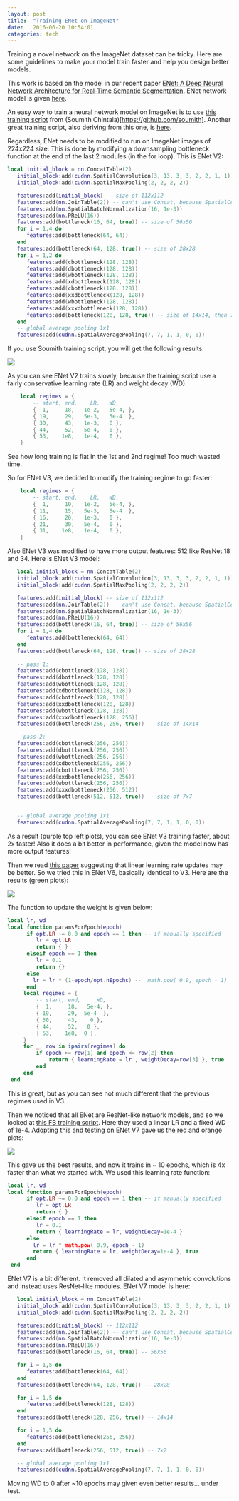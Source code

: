```yaml
---
layout: post
title:  "Training ENet on ImageNet"
date:   2016-06-20 10:54:01
categories: tech
---
```


Training a novel network on the ImageNet dataset can be tricky. Here are some guidelines to make your model train faster and help you design better models.

This work is based on the model in our recent paper [ENet: A Deep Neural Network Architecture for Real-Time Semantic Segmentation](https://arxiv.org/abs/1606.02147). ENet network model is given [here](https://github.com/e-lab/ENet-training/blob/master/train/models/encoder.lua).

An easy way to train a neural network model on ImageNet is to use [this training script](https://github.com/soumith/imagenet-multiGPU.torch) from (Soumith Chintala)[https://github.com/soumith]. Another great training script, also deriving from this one, is [here](https://github.com/facebook/fb.resnet.torch).

Regardless, ENet needs to be modified to run on ImageNet images of 224x224 size. This is done by modifying a downsampling bottleneck function at the end of the last 2 modules (in the for loop). This is ENet V2:

```lua
local initial_block = nn.ConcatTable(2)
   initial_block:add(cudnn.SpatialConvolution(3, 13, 3, 3, 2, 2, 1, 1))
   initial_block:add(cudnn.SpatialMaxPooling(2, 2, 2, 2))

   features:add(initial_block) -- size of 112x112
   features:add(nn.JoinTable(2)) -- can't use Concat, because SpatialConvolution needs contiguous gradOutput
   features:add(nn.SpatialBatchNormalization(16, 1e-3))
   features:add(nn.PReLU(16))
   features:add(bottleneck(16, 64, true)) -- size of 56x56
   for i = 1,4 do
      features:add(bottleneck(64, 64))
   end
   features:add(bottleneck(64, 128, true)) -- size of 28x28
   for i = 1,2 do
      features:add(cbottleneck(128, 128))
      features:add(dbottleneck(128, 128))
      features:add(wbottleneck(128, 128))
      features:add(xdbottleneck(128, 128))
      features:add(cbottleneck(128, 128))
      features:add(xxdbottleneck(128, 128))
      features:add(wbottleneck(128, 128))
      features:add(xxxdbottleneck(128, 128))
      features:add(bottleneck(128, 128, true)) -- size of 14x14, then 7x7
   end
   -- global average pooling 1x1
   features:add(cudnn.SpatialAveragePooling(7, 7, 1, 1, 0, 0))
```

If you use Soumith training script, you will get the following results:

![](/assets/enet/v23.png)

As you can see ENet V2 trains slowly, because the training script use a fairly conservative learning rate (LR) and weight decay (WD). 


```lua
    local regimes = {
        -- start, end,    LR,   WD,
        {  1,     18,   1e-2,   5e-4, },
        { 19,     29,   5e-3,   5e-4  },
        { 30,     43,   1e-3,   0 },
        { 44,     52,   5e-4,   0 },
        { 53,    1e8,   1e-4,   0 },
    }
```

See how long training is flat in the 1st and 2nd regime! Too much wasted time.

So for ENet V3, we decided to modify the training regime to go faster:

```lua
    local regimes = {
        -- start, end,    LR,   WD,
        {  1,     10,   1e-2,   5e-4, },
        { 11,     15,   5e-3,   5e-4  },
        { 16,     20,   1e-3,   0 },
        { 21,     30,   5e-4,   0 },
        { 31,    1e8,   1e-4,   0 },
    }
```

Also ENet V3 was modified to have more output features: 512 like ResNet 18 and 34. Here is ENet V3 model:


```lua
   local initial_block = nn.ConcatTable(2)
   initial_block:add(cudnn.SpatialConvolution(3, 13, 3, 3, 2, 2, 1, 1))
   initial_block:add(cudnn.SpatialMaxPooling(2, 2, 2, 2))

   features:add(initial_block) -- size of 112x112
   features:add(nn.JoinTable(2)) -- can't use Concat, because SpatialConvolution needs contiguous gradOutput
   features:add(nn.SpatialBatchNormalization(16, 1e-3))
   features:add(nn.PReLU(16))
   features:add(bottleneck(16, 64, true)) -- size of 56x56
   for i = 1,4 do
      features:add(bottleneck(64, 64))
   end
   features:add(bottleneck(64, 128, true)) -- size of 28x28
   
   -- pass 1:
   features:add(cbottleneck(128, 128))
   features:add(dbottleneck(128, 128))
   features:add(wbottleneck(128, 128))
   features:add(xdbottleneck(128, 128))
   features:add(cbottleneck(128, 128))
   features:add(xxdbottleneck(128, 128))
   features:add(wbottleneck(128, 128))
   features:add(xxxdbottleneck(128, 256))
   features:add(bottleneck(256, 256, true)) -- size of 14x14

   --pass 2:
   features:add(cbottleneck(256, 256))
   features:add(dbottleneck(256, 256))
   features:add(wbottleneck(256, 256))
   features:add(xdbottleneck(256, 256))
   features:add(cbottleneck(256, 256))
   features:add(xxdbottleneck(256, 256))
   features:add(wbottleneck(256, 256))
   features:add(xxxdbottleneck(256, 512))
   features:add(bottleneck(512, 512, true)) -- size of 7x7


   -- global average pooling 1x1
   features:add(cudnn.SpatialAveragePooling(7, 7, 1, 1, 0, 0))
```

As a result (purple top left plots), you can see ENet V3 training faster, about 2x faster! Also it does a bit better in performance, given the model now has more output features!

Then we read [this paper](https://arxiv.org/abs/1606.02228) suggesting that linear learning rate updates may be better. So we tried this in ENet V6, basically identical to V3. Here are the results (green plots):

![](/assets/enet/v236.png)

The function to update the weight is given below:

```lua
local lr, wd
local function paramsForEpoch(epoch)
      if opt.LR ~= 0.0 and epoch == 1 then -- if manually specified
         lr = opt.LR
         return { }
      elseif epoch == 1 then
         lr = 0.1
         return {}
      else
        lr = lr * (1-epoch/opt.nEpochs) --  math.pow( 0.9, epoch - 1)
      end
     local regimes = {
         -- start, end,     WD,
         {  1,     18,   5e-4, },
         { 19,     29,  5e-4  },
         { 30,     43,    0 },
         { 44,     52,   0 },
         { 53,    1e8,  0 },
     }
     for _, row in ipairs(regimes) do
         if epoch >= row[1] and epoch <= row[2] then
             return { learningRate = lr , weightDecay=row[3] }, true
         end
     end
 end
```

This is great, but as you can see not much different that the previous regimes used in V3.

Then we noticed that all ENet are ResNet-like network models, and so we looked at [this FB training script](https://github.com/facebook/fb.resnet.torch). Here they used a linear LR and a fixed WD of 1e-4. Adopting this and testing on ENet V7 gave us the red and orange plots:

![](/assets/enet/v2367.png)


This gave us the best results, and now it trains in ~ 10 epochs, which is 4x faster than what we started with. We used this learning rate function:

```lua
local lr, wd
local function paramsForEpoch(epoch)
      if opt.LR ~= 0.0 and epoch == 1 then -- if manually specified
         lr = opt.LR
         return { }
      elseif epoch == 1 then
         lr = 0.1
         return { learningRate = lr, weightDecay=1e-4 }
      else
        lr = lr * math.pow( 0.9, epoch - 1)
        return { learningRate = lr, weightDecay=1e-4 }, true
      end
 end
```

ENet V7 is a bit different. It removed all dilated and asymmetric convolutions and instead uses ResNet-like modules. ENet V7 model is here:


```lua
   local initial_block = nn.ConcatTable(2)
   initial_block:add(cudnn.SpatialConvolution(3, 13, 3, 3, 2, 2, 1, 1))
   initial_block:add(cudnn.SpatialMaxPooling(2, 2, 2, 2))

   features:add(initial_block) -- 112x112
   features:add(nn.JoinTable(2)) -- can't use Concat, because SpatialConvolution needs contiguous gradOutput
   features:add(nn.SpatialBatchNormalization(16, 1e-3))
   features:add(nn.PReLU(16))
   features:add(bottleneck(16, 64, true)) -- 56x56

   for i = 1,5 do
      features:add(bottleneck(64, 64))
   end
   features:add(bottleneck(64, 128, true)) -- 28x28

   for i = 1,5 do
      features:add(bottleneck(128, 128))
   end
   features:add(bottleneck(128, 256, true)) -- 14x14

   for i = 1,5 do
      features:add(bottleneck(256, 256))
   end
   features:add(bottleneck(256, 512, true)) -- 7x7

   -- global average pooling 1x1
   features:add(cudnn.SpatialAveragePooling(7, 7, 1, 1, 0, 0))
```   

Moving WD to 0 after ~10 epochs may given even better results... under test.
